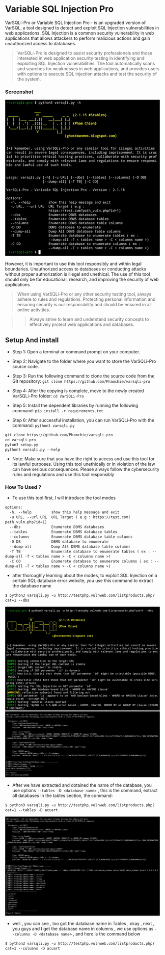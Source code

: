 # Variable SQL Injection Pro
VarSQLi-Pro or Variable SQL Injection Pro - is an upgraded version of VarSQL, a tool designed to detect and exploit SQL Injection vulnerabilities in web applications. SQL Injection is a common security vulnerability in web applications that allows attackers to perform malicious actions and gain unauthorized access to databases.

> VarSQLi-Pro is designed to assist security professionals and those interested in web application security testing in identifying and exploiting SQL Injection vulnerabilities. The tool automatically scans and searches for weaknesses in web applications, and provides users with options to execute SQL Injection attacks and test the security of the system.
### Screenshot
<img src="https://raw.githubusercontent.com/Phamchie/varsqli-pro/main/Img/Screenshot_2023-08-04-15-49-15-17.jpg">

However, it is important to use this tool responsibly and within legal boundaries. Unauthorized access to databases or conducting attacks without proper authorization is illegal and unethical. The use of this tool should only be for educational, research, and improving the security of web applications.

> When using VarSQLi-Pro or any other security testing tool, always adhere to rules and regulations. Protecting personal information and ensuring security is our responsibility and should be ensured in all online activities.

>> Always strive to learn and understand security concepts to effectively protect web applications and databases.

## Setup And install 
- Step 1: Open a terminal or command prompt on your computer.

- Step 2: Navigate to the folder where you want to store the VarSQLi-Pro source code.

- Step 3: Run the following command to clone the source code from the Git repository:
`git clone https://github.com/Phamchie/varsqli-pro`

- Step 4: After the copying is complete, move to the newly created VarSQLi-Pro folder:
`cd VarSQLi-Pro`

- Step 5: Install the dependent libraries by running the following command:
`pip install -r requirements.txt`

- Step 6: After successful installation, you can run VarSQLi-Pro with the command:
`python3 varsqli.py`
```
git clone https://github.com/Phamchie/varsqli-pro
cd varsqli-pro
pyton3 setup.py
python3 varsqli.py --help
```
- Note: Make sure that you have the right to access and use this tool for its lawful purposes. Using this tool unethically or in violation of the law can have serious consequences. Please always follow the cybersecurity rules and regulations and use this tool responsibly
### How To Used ?
- To use this tool first, I will introduce the tool modes
```
options:
  -h, --help         show this help message and exit
  -u URL, --url URL  URL Target ( e.g : https://test.com?path_vuln.php?id=1)
  --dbs              Enumerate DBMS databases
  --tables           Enumerate DBMS database tables
  --columns          Enumerate DBMS database table columns
  -D DB              DBMS database to enumerate
  --dump-all         Dump All DBMS database table columns
  -T TB              Enumerate database to enumerate tables ( ex : --dump-all -T < tables name > -C < columns name >)
  -C CO              Enumerate database to enumerate columns ( ex : --dump-all -T < tables name > -C < columns name >)
```
 - after thoroughly learning about the modes, to exploit SQL Injection on a certain SQL database error website, you use this command to extract the database name

```
$ python3 varsqli.py -u http://testphp.vulnweb.com/listproducts.php?cat=1 --dbs
```
<img src="https://raw.githubusercontent.com/Phamchie/varsqli-pro/main/Img/Screenshot_2023-08-04-16-10-49-93.jpg">
<img src="https://raw.githubusercontent.com/Phamchie/varsqli-pro/main/Img/Screenshot_2023-08-04-16-14-14-40.jpg">

- After we have extracted and obtained the name of the database, you use options `--tables -D <database name>` , this is the command, extract all databases  In the tables section, the command:

```
$ python3 varsqli.py -u http://testphp.vulnweb.com/listproducts.php?cat=1 --tables -D acuart
```
<img src="https://raw.githubusercontent.com/Phamchie/varsqli-pro/main/Img/Screenshot_2023-08-04-16-29-35-14.jpg">

- well , you can see , too got the database name in Tables , okay , next , you guys and I get the database name in columns , we use options as `-  -columns -D <database name>` , and here is the command below
```
$ python3 varsqli.py -u http://testphp.vulnweb.com/listproducts.php?cat=1 --columns -D acuart
```
